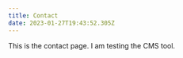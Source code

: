 ```yaml
---
title: Contact
date: 2023-01-27T19:43:52.305Z
---
```

This is the contact page. I am testing the CMS tool.